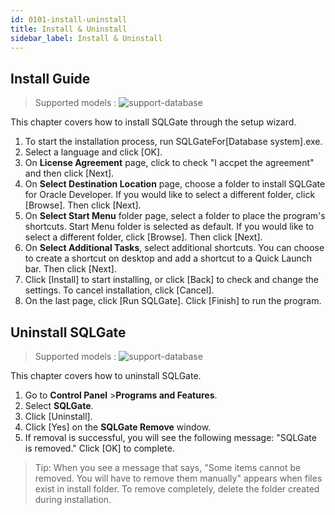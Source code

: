 ```yaml
---
id: 0101-install-uninstall
title: Install & Uninstall
sidebar_label: Install & Uninstall
---
```


## Install Guide
> Supported models :
> ![support-database](<http://www.sqlgate.com/docs-badge/oracle,mysql,mariadb,postgresql,sqlserver,db2,tibero>)

This chapter covers how to install SQLGate through the setup wizard.

1. To start the installation process, run SQLGateFor[Database system].exe.
2. Select a language and click [OK].
3. On **License Agreement** page, click to check "I accpet the agreement" and then click [Next].
4. On **Select Destination Location** page, choose a folder to install SQLGate for Oracle Developer. If you would like to select a different folder, click [Browse]. Then click [Next].
5. On **Select Start Menu** folder page, select a folder to place the program's shortcuts. Start Menu folder is selected as default. If you would like to select a different folder, click [Browse]. Then click [Next].
6. On **Select Additional Tasks**, select additional shortcuts. You can choose to create a shortcut on desktop and add a shortcut to a Quick Launch bar. Then click [Next].
7. Click [Install] to start installing, or click [Back] to check and change the settings. To cancel installation, click [Cancel].
8. On the last page, click [Run SQLGate]. Click [Finish] to run the program.

## Uninstall SQLGate
> Supported models :
> ![support-database](<http://www.sqlgate.com/docs-badge/oracle,mysql,mariadb,postgresql,sqlserver,db2,tibero>)

This chapter covers how to uninstall SQLGate.

1. Go to **Control Panel** >**Programs and Features**.
2. Select **SQLGate**.
3. Click [Uninstall].
4. Click [Yes] on the **SQLGate Remove** window.
5. If removal is successful, you will see the following message: "SQLGate is removed." Click [OK] to complete.
> Tip: When you see a message that says, "Some items cannot be removed. You will have to remove them manually" appears when files exist in install folder. To remove completely, delete the folder created during installation.
